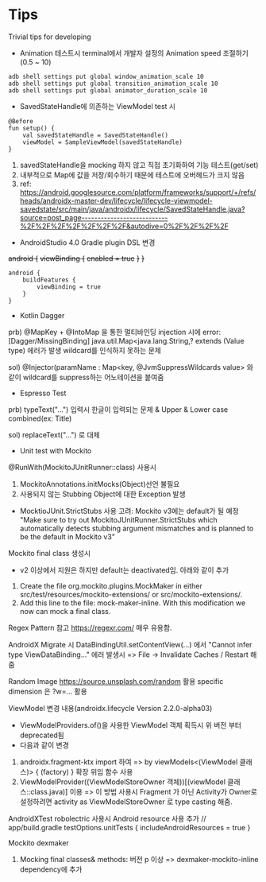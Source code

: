 # Tips
Trivial tips for developing

- Animation 테스트시 terminal에서 개발자 설정의 Animation speed 조절하기 (0.5 ~ 10)
```
adb shell settings put global window_animation_scale 10
adb shell settings put global transition_animation_scale 10
adb shell settings put global animator_duration_scale 10
```

- SavedStateHandle에 의존하는 ViewModel test 시
```
@Before
fun setup() {
    val savedStateHandle = SavedStateHandle()
    viewModel = SampleViewModel(savedStateHandle)
}
```

1. savedStateHandle을 mocking 하지 않고 직접 초기화하여 기능 테스트(get/set)
2. 내부적으로 Map에 값을 저장/회수하기 때문에 테스트에 오버헤드가 크지 않음
3. ref: https://android.googlesource.com/platform/frameworks/support/+/refs/heads/androidx-master-dev/lifecycle/lifecycle-viewmodel-savedstate/src/main/java/androidx/lifecycle/SavedStateHandle.java?source=post_page---------------------------%2F%2F%2F%2F%2F%2F%2F&autodive=0%2F%2F%2F%2F

- AndroidStudio 4.0 Gradle plugin DSL 변경

~~android {~~
    ~~viewBinding {~~
        ~~enabled = true~~
    ~~}~~
~~}~~


```
android {
    buildFeatures {
        viewBinding = true
    }
}
```

- Kotlin Dagger 

prb) @MapKey + @IntoMap 을 통한 멀티바인딩 injection 시에 
error: [Dagger/MissingBinding] java.util.Map<java.lang.String,? extends (Value type) 에러가 발생
wildcard를 인식하지 못하는 문제

sol) @Injector(paramName : Map<key, @JvmSuppressWildcards value> 와 같이 
wildcard를 suppress하는 어노테이션을 붙여줌

- Espresso Test

prb) typeText("...") 입력시 한글이 입력되는 문제 & Upper & Lower case combined(ex: Title)

sol) replaceText("...") 로 대체

- Unit test with Mockito

@RunWith(MockitoJUnitRunner::class) 사용시

1. MockitoAnnotations.initMocks(Object)선언 불필요 
2. 사용되지 않는 Stubbing Object에 대한 Exception 발생

* MocktioJUnit.StrictStubs 사용 고려: Mockito v3에는 default가 될 예정
"Make sure to try out MockitoJUnitRunner.StrictStubs which automatically detects stubbing argument mismatches and is planned to be the default in Mockito v3"

Mockito final class 생성시
- v2 이상에서 지원은 하지만 default는 deactivated임. 아래와 같이 추가
1. Create the file org.mockito.plugins.MockMaker in either src/test/resources/mockito-extensions/ or src/mockito-extensions/. 
2. Add this line to the file: mock-maker-inline. With this modification we now can mock a final class.

Regex Pattern 참고
https://regexr.com/ 매우 유용함.

AndroidX Migrate 시 DataBindingUtil.setContentView(...) 에서 "Cannot infer type ViewDataBinding..." 에러 발생시
=> File -> Invalidate Caches / Restart 해줌

Random Image 
https://source.unsplash.com/random 활용 specific dimension 은 ?w=... 활용

ViewModel 변경 내용(androidx.lifecycle Version 2.2.0-alpha03)
- ViewModelProviders.of()을 사용한 ViewModel 객체 획득시 위 버전 부터 deprecated됨
- 다음과 같이 변경
1. androidx.fragment-ktx import 하여 => by viewModels<(ViewModel 클래스)> { (factory) } 확장 위임 함수 사용
2. ViewModelProvider((ViewModelStoreOwner 객체))[(viewModel 클래스::class.java)] 이용
  => 이 방법 사용시 Fragment 가 아닌 Activity가 Owner로 설정하려면 activity as ViewModelStoreOwner 로 type casting 해줌.
  
AndroidXTest
robolectric 사용시 Android resource 사용 추가
// app/build.gradle
testOptions.unitTests {
    includeAndroidResources = true
}

Mockito dexmaker
1. Mocking final classes& methods: 버전 p 이상 => dexmaker-mockito-inline dependency에 추가

